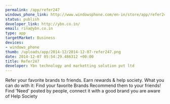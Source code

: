 ```yaml
--- 
permalink: /app/refer247
windows_phone_link: http://www.windowsphone.com/en-in/store/app/refer247/005663f5-f7da-4cf4-b8ef-f8698276b83d?signin=true
status: publish
developer_link: http://ybn.co.in/
email: rina@ybn.co.in
type: app
targetMarket: Business
devices: 
- windows_phone
thumb: /uploads/app/2014-12/2014-12-07-refer247.png
date: 2014-12-07 05:54:29.486312 +00:00
title: Refer247
developer: Ybn technology and marketting solution pvt ltd
---
```


Refer your favorite brands to friends. Earn rewards & help society.
What you can do with it:
Find your favorite Brands
Recommend them to your friends!
Find 'Need' posted by people, connect it with a good brand you are aware of
Help Society
